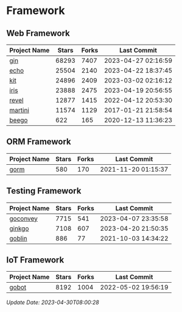 # Framework

## Web Framework
| Project Name | Stars | Forks | Last Commit |
| ------------ | ----- | ----- | ----------- |
| [gin](https://github.com/gin-gonic/gin) | 68293 | 7407 | 2023-04-27 02:16:59 |
| [echo](https://github.com/labstack/echo) | 25504 | 2140 | 2023-04-22 18:37:45 |
| [kit](https://github.com/go-kit/kit) | 24896 | 2409 | 2023-03-02 02:16:12 |
| [iris](https://github.com/kataras/iris) | 23888 | 2475 | 2023-04-19 20:56:55 |
| [revel](https://github.com/revel/revel) | 12877 | 1415 | 2022-04-12 20:53:30 |
| [martini](https://github.com/go-martini/martini) | 11574 | 1129 | 2017-01-21 21:58:54 |
| [beego](https://github.com/astaxie/beego) | 622 | 165 | 2020-12-13 11:36:23 |

## ORM Framework
| Project Name | Stars | Forks | Last Commit |
| ------------ | ----- | ----- | ----------- |
| [gorm](https://github.com/jinzhu/gorm) | 580 | 170 | 2021-11-20 01:15:37 |

## Testing Framework
| Project Name | Stars | Forks | Last Commit |
| ------------ | ----- | ----- | ----------- |
| [goconvey](https://github.com/smartystreets/goconvey) | 7715 | 541 | 2023-04-07 23:35:58 |
| [ginkgo](https://github.com/onsi/ginkgo) | 7108 | 607 | 2023-04-20 21:50:35 |
| [goblin](https://github.com/franela/goblin) | 886 | 77 | 2021-10-03 14:34:22 |

## IoT Framework
| Project Name | Stars | Forks | Last Commit |
| ------------ | ----- | ----- | ----------- |
| [gobot](https://github.com/hybridgroup/gobot) | 8192 | 1004 | 2022-05-02 19:56:19 |

*Update Date: 2023-04-30T08:00:28*